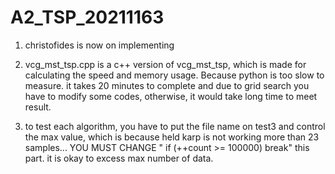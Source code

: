 # A2_TSP_20211163

1. christofides is now on implementing

2. vcg_mst_tsp.cpp is a c++ version of vcg_mst_tsp, which is made for calculating the 
   speed and memory usage. Because python is too slow to measure. 
   it takes 20 minutes to complete and due to grid search you have to modify some codes, otherwise, it would take long time to meet result.

3. to test each algorithm, you have to put the file name on test3 and control 
   the max value, which is because held karp is not working more than 23 samples...
   YOU MUST CHANGE  " if (++count >= 100000) break" this part. it is okay to excess max number of data.

